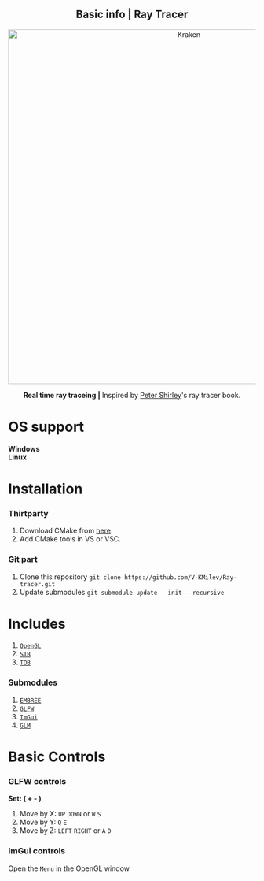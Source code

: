 <h2 align="center"> Basic info | Ray Tracer</h2>
<p align="center">
    <img src="https://media.discordapp.net/attachments/710039794884935743/912607382071304192/unknown-8.png?width=720&height=251" width="720px;" alt="Kraken"/><br />

<p align="center">
<b>Real time ray traceing |</b> Inspired by <a href="https://raytracing.github.io">Peter Shirley</a>'s ray tracer book. </p>

# OS support
**Windows**\
**Linux**

# Installation

### Thirtparty
1. Download CMake from [here](https://cmake.org/download/).
3. Add CMake tools in VS or VSC.

### Git part
1. Clone this repository `git clone https://github.com/V-KMilev/Ray-tracer.git`
2. Update submodules `git submodule update --init --recursive`

# Includes
1. [`OpenGL`](https://www.opengl.org)
2. [`STB`](https://github.com/nothings/stb)
3. [`TOB`](https://github.com/tinyobjloader/tinyobjloader)

### Submodules
1. [`EMBREE`](https://github.com/embree/embree)
2. [`GLFW`](https://github.com/glfw/glfw)
3. [`ImGui`](https://github.com/ocornut/imgui)
4. [`GLM`](https://github.com/g-truc/glm)

# Basic Controls
### GLFW controls
**Set: ( + - )**
1. Move by X: `UP` `DOWN` or  `W` `S`
2. Move by Y: `Q` `E`
3. Move by Z: `LEFT` `RIGHT` or  `A` `D`

### ImGui controls
Open the `Menu` in the OpenGL window
